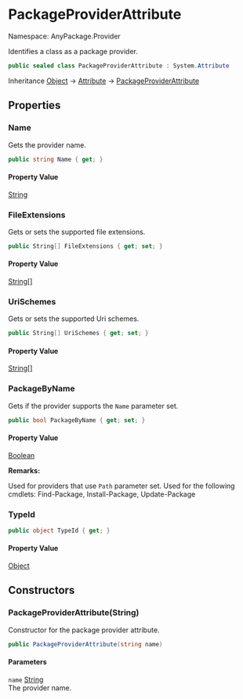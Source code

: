 # PackageProviderAttribute

Namespace: AnyPackage.Provider

Identifies a class as a package provider.

```csharp
public sealed class PackageProviderAttribute : System.Attribute
```

Inheritance [Object](https://docs.microsoft.com/en-us/dotnet/api/system.object) → [Attribute](https://docs.microsoft.com/en-us/dotnet/api/system.attribute) → [PackageProviderAttribute](./anypackage.provider.packageproviderattribute.md)

## Properties

### **Name**

Gets the provider name.

```csharp
public string Name { get; }
```

#### Property Value

[String](https://docs.microsoft.com/en-us/dotnet/api/system.string)<br>

### **FileExtensions**

Gets or sets the supported file extensions.

```csharp
public String[] FileExtensions { get; set; }
```

#### Property Value

[String[]](https://docs.microsoft.com/en-us/dotnet/api/system.string)<br>

### **UriSchemes**

Gets or sets the supported Uri schemes.

```csharp
public String[] UriSchemes { get; set; }
```

#### Property Value

[String[]](https://docs.microsoft.com/en-us/dotnet/api/system.string)<br>

### **PackageByName**

Gets if the provider supports the `Name` parameter set.

```csharp
public bool PackageByName { get; set; }
```

#### Property Value

[Boolean](https://docs.microsoft.com/en-us/dotnet/api/system.boolean)<br>

**Remarks:**

Used for providers that use `Path` parameter set.
 Used for the following cmdlets:
 Find-Package, Install-Package, Update-Package

### **TypeId**

```csharp
public object TypeId { get; }
```

#### Property Value

[Object](https://docs.microsoft.com/en-us/dotnet/api/system.object)<br>

## Constructors

### **PackageProviderAttribute(String)**

Constructor for the package provider attribute.

```csharp
public PackageProviderAttribute(string name)
```

#### Parameters

`name` [String](https://docs.microsoft.com/en-us/dotnet/api/system.string)<br>
The provider name.
